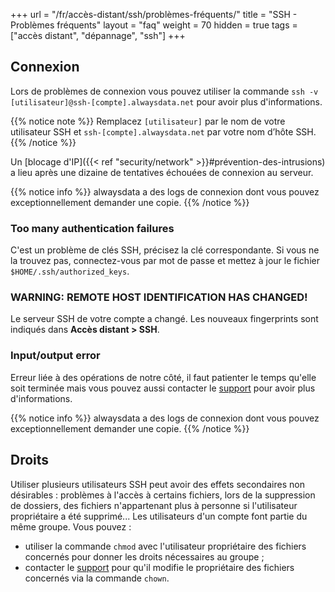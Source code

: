 +++
url = "/fr/accès-distant/ssh/problèmes-fréquents/"
title = "SSH - Problèmes fréquents"
layout = "faq"
weight = 70
hidden = true
tags = ["accès distant", "dépannage", "ssh"]
+++

## Connexion
Lors de problèmes de connexion vous pouvez utiliser la commande `ssh -v [utilisateur]@ssh-[compte].alwaysdata.net` pour avoir plus d'informations.

{{% notice note %}}
Remplacez `[utilisateur]` par le nom de votre utilisateur SSH et `ssh-[compte].alwaysdata.net` par votre nom d’hôte SSH.
{{% /notice %}}

Un [blocage d'IP]({{< ref "security/network" >}}#prévention-des-intrusions) a lieu après une dizaine de tentatives échouées de connexion au serveur.

{{% notice info %}}
alwaysdata a des logs de connexion dont vous pouvez exceptionnellement demander une copie.
{{% /notice %}}

### Too many authentication failures
C'est un problème de clés SSH, précisez la clé correspondante. Si vous ne la trouvez pas, connectez-vous par mot de passe et mettez à jour le fichier `$HOME/.ssh/authorized_keys`.

### WARNING: REMOTE HOST IDENTIFICATION HAS CHANGED!
Le serveur SSH de votre compte a changé. Les nouveaux fingerprints sont indiqués dans **Accès distant > SSH**.

### Input/output error
Erreur liée à des opérations de notre côté, il faut patienter le temps qu'elle soit terminée mais vous pouvez aussi contacter le [support](https://admin.alwaysdata.com/support/add/) pour avoir plus d'informations. 

{{% notice info %}}
alwaysdata a des logs de connexion dont vous pouvez exceptionnellement demander une copie.
{{% /notice %}}

## Droits
Utiliser plusieurs utilisateurs SSH peut avoir des effets secondaires non désirables : problèmes à l'accès à certains fichiers, lors de la suppression de dossiers, des fichiers n'appartenant plus à personne si l'utilisateur propriétaire a été supprimé... Les utilisateurs d'un compte font partie du même groupe. Vous pouvez :

- utiliser la commande `chmod` avec l'utilisateur propriétaire des fichiers concernés pour donner les droits nécessaires au groupe ;
- contacter le [support](https://admin.alwaysdata.com/support/add/) pour qu'il modifie le propriétaire des fichiers concernés via la commande `chown`.
